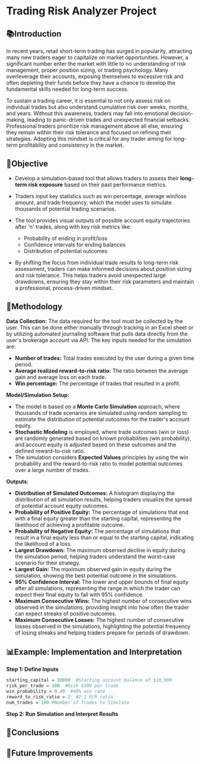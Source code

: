 # Trading Risk Analyzer Project

## 📚Introduction
In recent years, retail short-term trading has surged in popularity, attracting many new traders eager to capitalize on market opportunities. However, a significant number enter the market with little to no understanding of risk management, proper position sizing, or trading psychology. Many overleverage their accounts, exposing themselves to excessive risk and often depleting their funds before they have a chance to develop the fundamental skills needed for long-term success.

To sustain a trading career, it is essential to not only assess risk on individual trades but also understand cumulative risk over weeks, months, and years. Without this awareness, traders may fall into emotional decision-making, leading to panic-driven trades and unexpected financial setbacks. Professional traders prioritize risk management above all else, ensuring they remain within their risk tolerance and focused on refining their strategies. Adopting this mindset is critical for any trader aiming for long-term profitability and consistency in the market.

## 🎯Objective
- Develop a simulation-based tool that allows traders to assess their **long-term risk exposure** based on their past performance metrics.

- Traders input key statistics such as win percentage, average win/loss amount, and trade frequency, which the model uses to simulate thousands of potential trading scenarios.

- The tool provides visual outputs of possible account equity trajectories after 'n' trades, along with key risk metrics like:
  - Probability of ending in profit/loss
  - Confidence intervals for ending balances
  - Distribution of potential outcomes

- By shifting the focus from individual trade results to long-term risk assessment, traders can make informed decisions about position sizing and risk tolerance. This helps traders avoid unexpected large drawdowns, ensuring they stay within their risk parameters and maintain a professional, process-driven mindset.

## 🧪Methodology
**Data Collection:** The data required for the tool must be collected by the user. This can be done either manually through tracking in an Excel sheet or by utilizing automated journaling software that pulls data directly from the user's brokerage account via API. The key inputs needed for the simulation are:
  - **Number of trades:** Total trades executed by the user during a given time period.
  - **Average realized reward-to-risk ratio:** The ratio between the average gain and average loss on each trade.
  - **Win percentage:** The percentage of trades that resulted in a profit.
 
**Model/Simulation Setup:**
- The model is based on a **Monte Carlo Simulation** approach, where thousands of trade scenarios are simulated using random sampling to estimate the distribution of potential outcomes for the trader's account equity.
- **Stochastic Modeling** is employed, where trade outcomes (win or loss) are randomly generated based on known probabilities (win probability), and account equity is adjusted based on these outcomes and the defined reward-to-risk ratio.
- The simulation considers **Expected Values** principles by using the win probability and the reward-to-risk ratio to model potential outcomes over a large number of trades.

**Outputs**:
- **Distribution of Simulated Outcomes:** A histogram displaying the distribution of all simulation results, helping traders visualize the spread of potential account equity outcomes.
- **Probability of Positive Equity:** The percentage of simulations that end with a final equity greater than the starting capital, representing the likelihood of achieving a profitable outcome.
- **Probability of Negative Equity:** The percentage of simulations that result in a final equity less than or equal to the starting capital, indicating the likelihood of a loss.
- **Largest Drawdown:** The maximum observed decline in equity during the simulation period, helping traders understand the worst-case scenario for their strategy.
- **Largest Gain:** The maximum observed gain in equity during the simulation, showing the best potential outcome in the simulations.
- **95% Confidence Interval:** The lower and upper bounds of final equity after all simulations, representing the range in which the trader can expect their final equity to fall with 95% confidence.
- **Maximum Consecutive Wins:** The highest number of consecutive wins observed in the simulations, providing insight into how often the trader can expect streaks of positive outcomes.
- **Maximum Consecutive Losses:** The highest number of consecutive losses observed in the simulations, highlighting the potential frequency of losing streaks and helping traders prepare for periods of drawdown.

## 📊Example: Implementation and Interpretation
**Step 1: Define Inputs**
```r
starting_capital = 10000  #Starting account balance of $10,000
risk_per_trade = 100  #Risk $100 per trade
win_probability = 0.40  #40% win rate
reward_to_risk_ratio = 2  #2:1 R/R ratio
num_trades = 100 #Number of Trades to Simulate
```

**Step 2: Run Simulation and Interpret Results**


## 📝Conclusions

## 🚀Future Improvements
